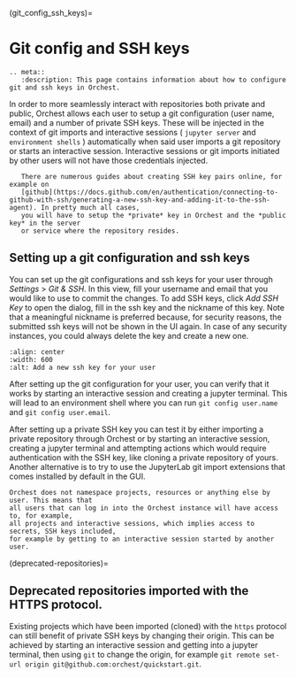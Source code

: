 (git_config_ssh_keys)=

# Git config and SSH keys

```{eval-rst}
.. meta::
   :description: This page contains information about how to configure git and ssh keys in Orchest.
```

In order to more seamlessly interact with repositories both private and
public, Orchest allows each user to setup a git configuration (user
name, email) and a number of private SSH keys. These will be injected in
the context of git imports and interactive sessions ( `jupyter server`
and `environment shells` ) automatically when said user imports a git
repository or starts an interactive session. Interactive sessions or git
imports initiated by other users will not have those credentials
injected.

```{tip}
   There are numerous guides about creating SSH key pairs online, for example on
   [github](https://docs.github.com/en/authentication/connecting-to-github-with-ssh/generating-a-new-ssh-key-and-adding-it-to-the-ssh-agent). In pretty much all cases,
   you will have to setup the *private* key in Orchest and the *public key* in the server
   or service where the repository resides.
```

## Setting up a git configuration and ssh keys

You can set up the git configurations and ssh keys for your user through _Settings_ > _Git & SSH_.
In this view, fill your username and email that you would like to use to commit the changes. To add
SSH keys, click _Add SSH Key_ to open the dialog, fill in the ssh key and the nickname of this key.
Note that a meaningful nickname is preferred because, for security reasons, the submitted ssh keys will not be shown in the UI again. In case of any security instances, you could always delete the key and create a new one.

```{figure} ../img/add-ssh-key.png
:align: center
:width: 600
:alt: Add a new ssh key for your user
```

After setting up the git configuration for your user, you can verify that it works by
starting an interactive session and creating a jupyter terminal. This will lead to
an environment shell where you can run `git config user.name` and `git config user.email`.

After setting up a private SSH key you can test it by either importing a private repository
through Orchest or by starting an interactive session, creating a jupyter terminal and
attempting actions which would require authentication with the SSH key, like cloning a private
repository of yours. Another alternative is to try to use the JupyterLab git import
extensions that comes installed by default in the GUI.

```{warning}
Orchest does not namespace projects, resources or anything else by user. This means that
all users that can log in into the Orchest instance will have access to, for example,
all projects and interactive sessions, which implies access to secrets, SSH keys included,
for example by getting to an interactive session started by another user.
```

(deprecated-repositories)=

## Deprecated repositories imported with the HTTPS protocol.

Existing projects which have been imported (cloned) with the `https` protocol can still
benefit of private SSH keys by changing their origin. This can be achieved by starting
an interactive session and getting into a jupyter terminal, then using `git` to change
the origin, for example `git remote set-url origin git@github.com:orchest/quickstart.git`.
